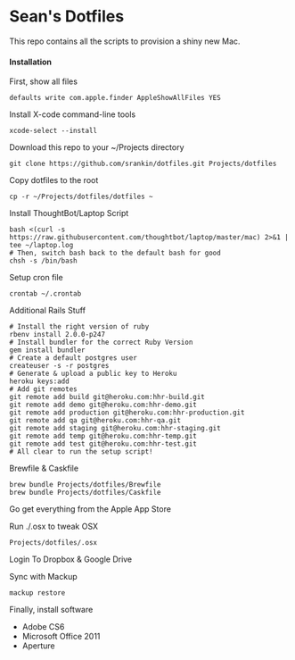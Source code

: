 # Sean's Dotfiles

This repo contains all the scripts to provision a shiny new Mac.

#### Installation

First, show all files
```
defaults write com.apple.finder AppleShowAllFiles YES
```

Install X-code command-line tools
```
xcode-select --install
```

Download this repo to your ~/Projects directory

```
git clone https://github.com/srankin/dotfiles.git Projects/dotfiles
```

Copy dotfiles to the root
```
cp -r ~/Projects/dotfiles/dotfiles ~
```

Install ThoughtBot/Laptop Script
```
bash <(curl -s https://raw.githubusercontent.com/thoughtbot/laptop/master/mac) 2>&1 | tee ~/laptop.log
# Then, switch bash back to the default bash for good
chsh -s /bin/bash
```
Setup cron file
```
crontab ~/.crontab
```

Additional Rails Stuff
```
# Install the right version of ruby
rbenv install 2.0.0-p247
# Install bundler for the correct Ruby Version
gem install bundler
# Create a default postgres user
createuser -s -r postgres
# Generate & upload a public key to Heroku
heroku keys:add
# Add git remotes
git remote add build git@heroku.com:hhr-build.git
git remote add demo git@heroku.com:hhr-demo.git
git remote add production git@heroku.com:hhr-production.git
git remote add qa git@heroku.com:hhr-qa.git
git remote add staging git@heroku.com:hhr-staging.git
git remote add temp git@heroku.com:hhr-temp.git
git remote add test git@heroku.com:hhr-test.git
# All clear to run the setup script!
```

Brewfile & Caskfile
```
brew bundle Projects/dotfiles/Brewfile
brew bundle Projects/dotfiles/Caskfile
```

Go get everything from the Apple App Store

Run ./.osx to tweak OSX
```
Projects/dotfiles/.osx
```

Login To Dropbox & Google Drive

Sync with Mackup
```
mackup restore
```

Finally, install software
- Adobe CS6
- Microsoft Office 2011
- Aperture

